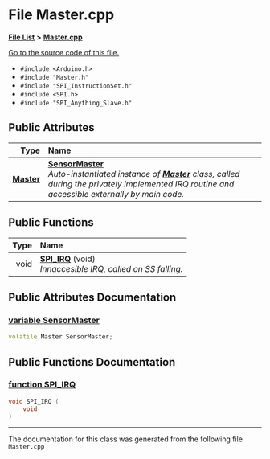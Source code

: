 
# File Master.cpp


[**File List**](files.md) **>** [**Master.cpp**](_master_8cpp.md)

[Go to the source code of this file.](_master_8cpp_source.md)



* `#include <Arduino.h>`
* `#include "Master.h"`
* `#include "SPI_InstructionSet.h"`
* `#include <SPI.h>`
* `#include "SPI_Anything_Slave.h"`













## Public Attributes

| Type | Name |
| ---: | :--- |
|  [**Master**](class_master.md) | [**SensorMaster**](_master_8cpp.md#variable-sensormaster)  <br>_Auto-instantiated instance of_ [_**Master**_](class_master.md) _class, called during the privately implemented IRQ routine and accessible externally by main code._ |


## Public Functions

| Type | Name |
| ---: | :--- |
|  void | [**SPI\_IRQ**](_master_8cpp.md#function-spi-irq) (void) <br>_Innaccesible IRQ, called on SS falling._  |








## Public Attributes Documentation


### <a href="#variable-sensormaster" id="variable-sensormaster">variable SensorMaster </a>


```cpp
volatile Master SensorMaster;
```


## Public Functions Documentation


### <a href="#function-spi-irq" id="function-spi-irq">function SPI\_IRQ </a>


```cpp
void SPI_IRQ (
    void
) 
```



------------------------------
The documentation for this class was generated from the following file `Master.cpp`